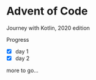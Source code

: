 # Advent of Code 

Journey with Kotlin, 2020 edition

Progress  
- [x] day 1
- [x] day 2

more to go...
